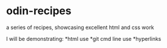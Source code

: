 # odin-recipes
a series of recipes, showcasing excellent html and css work

I will be demonstrating:
*html use
*git cmd line use
*hyperlinks